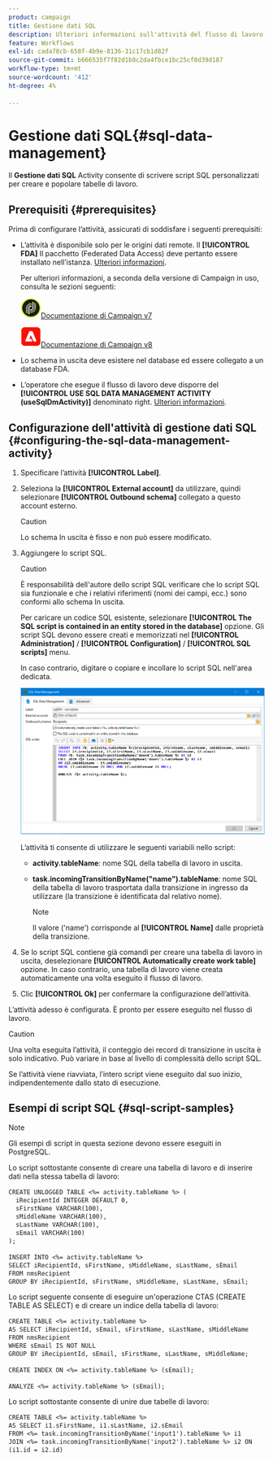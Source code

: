 ```yaml
---
product: campaign
title: Gestione dati SQL
description: Ulteriori informazioni sull'attività del flusso di lavoro di Gestione dati SQL
feature: Workflows
exl-id: cada78cb-658f-4b9e-8136-31c17cb1d82f
source-git-commit: b666535f7f82d1b8c2da4fbce1bc25cf8d39d187
workflow-type: tm+mt
source-wordcount: '412'
ht-degree: 4%

---
```


# Gestione dati SQL{#sql-data-management}



Il **Gestione dati SQL** Activity consente di scrivere script SQL personalizzati per creare e popolare tabelle di lavoro.

## Prerequisiti {#prerequisites}

Prima di configurare l’attività, assicurati di soddisfare i seguenti prerequisiti:

* L’attività è disponibile solo per le origini dati remote. Il **[!UICONTROL FDA]** Il pacchetto (Federated Data Access) deve pertanto essere installato nell’istanza. [Ulteriori informazioni](../../installation/using/about-fda.md).

  Per ulteriori informazioni, a seconda della versione di Campaign in uso, consulta le sezioni seguenti:

  ![](assets/do-not-localize/v7.jpeg)[Documentazione di Campaign v7](../../installation/using/about-fda.md)

  ![](assets/do-not-localize/v8.png)[Documentazione di Campaign v8](https://experienceleague.adobe.com/docs/campaign/campaign-v8/connect/fda.html?lang=it)

* Lo schema in uscita deve esistere nel database ed essere collegato a un database FDA.
* L’operatore che esegue il flusso di lavoro deve disporre del **[!UICONTROL USE SQL DATA MANAGEMENT ACTIVITY (useSqlDmActivity)]** denominato right. [Ulteriori informazioni](../../platform/using/access-management-named-rights.md).

## Configurazione dell&#39;attività di gestione dati SQL {#configuring-the-sql-data-management-activity}

1. Specificare l’attività **[!UICONTROL Label]**.
1. Seleziona la **[!UICONTROL External account]** da utilizzare, quindi selezionare **[!UICONTROL Outbound schema]** collegato a questo account esterno.

   >[!CAUTION]
   >
   >Lo schema In uscita è fisso e non può essere modificato.

1. Aggiungere lo script SQL.

   >[!CAUTION]
   >
   >È responsabilità dell&#39;autore dello script SQL verificare che lo script SQL sia funzionale e che i relativi riferimenti (nomi dei campi, ecc.) sono conformi allo schema In uscita.

   Per caricare un codice SQL esistente, selezionare **[!UICONTROL The SQL script is contained in an entity stored in the database]** opzione. Gli script SQL devono essere creati e memorizzati nel **[!UICONTROL Administration]** / **[!UICONTROL Configuration]** / **[!UICONTROL SQL scripts]** menu.

   In caso contrario, digitare o copiare e incollare lo script SQL nell&#39;area dedicata.

   ![](assets/sql_datamanagement.png)

   L’attività ti consente di utilizzare le seguenti variabili nello script:

   * **activity.tableName**: nome SQL della tabella di lavoro in uscita.
   * **task.incomingTransitionByName(&quot;name&quot;).tableName**: nome SQL della tabella di lavoro trasportata dalla transizione in ingresso da utilizzare (la transizione è identificata dal relativo nome).

     >[!NOTE]
     >
     >Il valore (&#39;name&#39;) corrisponde al **[!UICONTROL Name]** dalle proprietà della transizione.

1. Se lo script SQL contiene già comandi per creare una tabella di lavoro in uscita, deselezionare **[!UICONTROL Automatically create work table]** opzione. In caso contrario, una tabella di lavoro viene creata automaticamente una volta eseguito il flusso di lavoro.
1. Clic **[!UICONTROL Ok]** per confermare la configurazione dell’attività.

L’attività adesso è configurata. È pronto per essere eseguito nel flusso di lavoro.

>[!CAUTION]
>
>Una volta eseguita l’attività, il conteggio dei record di transizione in uscita è solo indicativo. Può variare in base al livello di complessità dello script SQL.
>  
>Se l’attività viene riavviata, l’intero script viene eseguito dal suo inizio, indipendentemente dallo stato di esecuzione.

## Esempi di script SQL {#sql-script-samples}

>[!NOTE]
>
>Gli esempi di script in questa sezione devono essere eseguiti in PostgreSQL.

Lo script sottostante consente di creare una tabella di lavoro e di inserire dati nella stessa tabella di lavoro:

```
CREATE UNLOGGED TABLE <%= activity.tableName %> (
  iRecipientId INTEGER DEFAULT 0,
  sFirstName VARCHAR(100),
  sMiddleName VARCHAR(100),
  sLastName VARCHAR(100),
  sEmail VARCHAR(100)
);

INSERT INTO <%= activity.tableName %>
SELECT iRecipientId, sFirstName, sMiddleName, sLastName, sEmail
FROM nmsRecipient
GROUP BY iRecipientId, sFirstName, sMiddleName, sLastName, sEmail;
```

Lo script seguente consente di eseguire un&#39;operazione CTAS (CREATE TABLE AS SELECT) e di creare un indice della tabella di lavoro:

```
CREATE TABLE <%= activity.tableName %>
AS SELECT iRecipientId, sEmail, sFirstName, sLastName, sMiddleName
FROM nmsRecipient
WHERE sEmail IS NOT NULL
GROUP BY iRecipientId, sEmail, sFirstName, sLastName, sMiddleName;

CREATE INDEX ON <%= activity.tableName %> (sEmail);

ANALYZE <%= activity.tableName %> (sEmail);
```

Lo script sottostante consente di unire due tabelle di lavoro:

```
CREATE TABLE <%= activity.tableName %>
AS SELECT i1.sFirstName, i1.sLastName, i2.sEmail
FROM <%= task.incomingTransitionByName('input1').tableName %> i1
JOIN <%= task.incomingTransitionByName('input2').tableName %> i2 ON (i1.id = i2.id)
```
